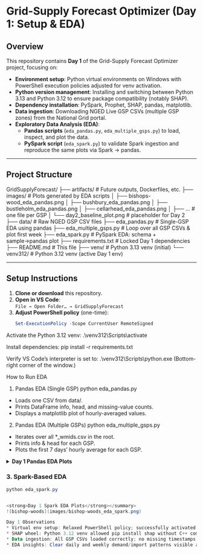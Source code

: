# Grid-Supply Forecast Optimizer (Day 1: Setup & EDA)

## Overview
This repository contains **Day 1** of the Grid-Supply Forecast Optimizer project, focusing on:

- **Environment setup**: Python virtual environments on Windows with PowerShell execution policies adjusted for venv activation.  
- **Python version management**: Installing and switching between Python 3.13 and Python 3.12 to ensure package compatibility (notably SHAP).  
- **Dependency installation**: PySpark, Prophet, SHAP, pandas, matplotlib.  
- **Data ingestion**: Downloading NGED Live GSP CSVs (multiple GSP zones) from the National Grid portal.  
- **Exploratory Data Analysis (EDA)**:  
  - **Pandas scripts** (`eda_pandas.py`, `eda_multiple_gsps.py`) to load, inspect, and plot the data.  
  - **PySpark script** (`eda_spark.py`) to validate Spark ingestion and reproduce the same plots via Spark → pandas.

---

## Project Structure
GridSupplyForecast/
├── artifacts/ # Future outputs, Dockerfiles, etc.
├── images/ # Plots generated by EDA scripts
│ ├── bishops-wood_eda_pandas.png
│ ├── bushbury_eda_pandas.png
│ ├── bustleholm_eda_pandas.png
│ ├── cellarhead_eda_pandas.png
│ ├── … # one file per GSP
│ └── day2_baseline_plot.png # placeholder for Day 2
├── data/ # Raw NGED GSP CSV files
├── eda_pandas.py # Single-GSP EDA using pandas
├── eda_multiple_gsps.py # Loop over all GSP CSVs & plot first week
├── eda_spark.py # PySpark EDA: schema + sample→pandas plot
├── requirements.txt # Locked Day 1 dependencies
├── README.md # This file
├── venv/ # Python 3.13 venv (initial)
└── venv312/ # Python 3.12 venv (active Day 1 env)

---
## Setup Instructions
1. **Clone or download** this repository.  
2. **Open in VS Code**:  
   `File → Open Folder… → GridSupplyForecast`  
3. **Adjust PowerShell policy** (one-time):  
   ```powershell
   Set-ExecutionPolicy -Scope CurrentUser RemoteSigned

Activate the Python 3.12 venv:
.\venv312\Scripts\activate

Install dependencies:
pip install -r requirements.txt

Verify VS Code’s interpreter is set to:
.\venv312\Scripts\python.exe
(Bottom-right corner of the window.)

How to Run EDA
1. Pandas EDA (Single GSP)
python eda_pandas.py

* Loads one CSV from data/.
* Prints DataFrame info, head, and missing-value counts.
* Displays a matplotlib plot of hourly-averaged values.

2. Pandas EDA (Multiple GSPs)
python eda_multiple_gsps.py

* Iterates over all *_wmids.csv in the root.
* Prints info & head for each GSP.
* Plots the first 7 days’ hourly average for each GSP.

<details>
<summary><strong>Day 1 Pandas EDA Plots</strong></summary>

![bishop-woods](images/bishop-woods_eda_pandas.png)  
![bushbury](images/bushbury_eda_pandas.png)  
![bustleholm](images/bustleholm_eda_pandas.png)  
![cellarhead](images/cellahead_eda_pandas.png)  
![claydon](images/claydon_eda_pandas.png)
![feckenham](images/feckenham_eda_pandas.png)
![iron-acton](images/iron-acton_eda_pandas.png)
![ironbridge](images/ironbridge_eda_pandas.png)
![kitwell](images/kitwell_eda_pandas.png)
![lea_marston](images/lea_marston_eda_pandas.png)
![nechellsa-east-sec1](images/nechellsa-east-sec1_eda_pandas.png)
![nechellsa-east-sec2](images/nechellsa-east-sec2_eda_pandas.png)
![ocker-hill](images/ocker-hill_eda_pandas.png)
![oldbury](images/oldbury_eda_pandas.png)
![penns](images/penns_eda_pandas.png)
![rugeley](images/rugeley_eda_pandas.png)
![walham](images/walham_eda_pandas.png)
![willenhall](images/willenhall_eda_pandas.png)

</details>

### 3. Spark-Based EDA
   ```powershell
 python eda_spark.py


<strong>Day 1 Spark EDA Plots</strong></summary>
![bishop-woods](images/bishop-woods_eda_spark.png)  

Day 1 Observations
* Virtual env setup: Relaxed PowerShell policy; successfully activated Python 3.12 venv.
* SHAP wheel: Python 3.12 venv allowed pip install shap without C++ compilation errors.
* Data ingestion: All GSP CSVs loaded correctly; no missing timestamps.
* EDA insights: Clear daily and weekly demand/import patterns visible across GSPs.